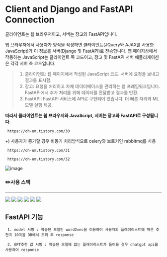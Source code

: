 # Client and Django and FastAPI Connection

클라이언트는 웹 브라우저이고, 서버는 장고와 FastAPI입니다.

웹 브라우저에서 사용자가 양식을 작성하면 클라이언트(JQuery와 AJAX를 사용한 JavaScript)가 이 정보를 서버(Django 및 FastAPI)로 전송합니다. 웹 페이지상에서 작동하는 JavaScript는 클라이언트 쪽 코드이고, 장고 및 FastAPI 서버 애플리케이션은 각각 서버 측 코드입니다.

> 1. 클라이언트: 웹 페이지에서 작성된 JavaScript 코드. 서버에 요청을 보내고 결과를 표시함.
> 2. 장고: 요청을 처리하고 자체 데이터베이스를 관리하는 웹 프레임워크입니다. FastAPI에서 추가 처리를 위해 데이터를 전달받고 결과를 반환.
> 3. FastAPI: FastAPI 서비스에 API로 구현되어 있습니다. 더 빠른 처리와 ML 모델 실행 제공.

**따라서 클라이언트는 웹 브라우저와 JavaScript, 서버는 장고와 FastAPI로 구성됩니다.**

     https://oh-um.tistory.com/30

+) 사용자가 증가할 경우 비동기 처리방식으로 celery와 브로커인 rabbitmq를 사용
     
     https://oh-um.tistory.com/31
     
     https://oh-um.tistory.com/32

![image](https://github.com/OhJune/Client-Django-FastAPI/assets/124857930/44acfce7-9f12-45ac-81bf-36cac69b70f0)

### ✏️사용 스택
---
<img src="https://img.shields.io/badge/django-092E20?style=for-the-badge&logo=django&logoColor=white">  <img src="https://img.shields.io/badge/fastapi-009688?style=for-the-badge&logo=fastapi&logoColor=white">
<img src="https://img.shields.io/badge/celery-37814A?style=for-the-badge&logo=celery&logoColor=white">
<img src="https://img.shields.io/badge/rabbitmq-FF6600?style=for-the-badge&logo=rabbitmq&logoColor=white">
<img src="https://img.shields.io/badge/redis-DC382D?style=for-the-badge&logo=redis&logoColor=white">
<img src="https://img.shields.io/badge/docker-2496ED?style=for-the-badge&logo=docker&logoColor=white">


## FastAPI 기능

     1. model 서빙 : 학습된 모델인 word2vec을 이용하여 사용자의 플레이리스트에 따른 추천곡 10곡을 DB에서 조회 후 response

     2. GPT추천 값 서빙 : 학습된 모델에 없는 플레이리스트가 들어올 경우 chatgpt api를 사용하여 response 


